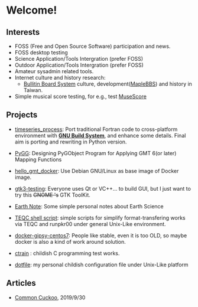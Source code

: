 # Welcome!

## Interests

* FOSS (Free and Open Source Software) participation and news.
* FOSS desktop testing
* Science Application/Tools Intergration (prefer FOSS)
* Outdoor Application/Tools Intergration (prefer FOSS)
* Amateur sysadmin related tools.
* Internet culture and history research:
  - [Bullitin Board System](https://zh.wikipedia.org/wiki/BBS) culture, development([MapleBBS](https://www.google.com/search?client=firefox-b-e&q=MapleBBS)) and history in Taiwan.
* Simple musical score testing, for e.g., test [MuseScore](https://musescore.org)

## Projects

* [timeseries_process](https://github.com/sean0921/timeseries_process): Port traditional Fortran code to cross-platform environment with [**GNU Build System**](https://en.wikipedia.org/wiki/GNU_Build_System), and enhance some details.  Final aim is porting and rewriting in Python version.

* [PyGG](https://github.com/sean0921/PyGG): Designing PyGObject Program for Applying GMT 6(or later) Mapping Functions 

* [hello_gmt_docker](https://github.com/sean0921/hello_gmt_docker): Use Debian GNU/Linux as base image of Docker image.

* [gtk3-testing](https://github.com/sean0921/gtk3-testing): Everyone uses Qt or VC++... to build GUI, but I just want to try this <s>GNOME
's</s> GTK ToolKit.

* [Earth Note](https://earthnote.github.io): Some simple personal notes about Earth Science

* [TEQC shell script](https://github.com/sean0921/teqc_sh_script): simple scripts for simplify format-transfering works via TEQC and runpkr00 under general Unix-Like environment.

* [docker-gipsy-centos7](https://github.com/sean0921/docker-gipsy-centos7): People like stable, even it is too OLD, so maybe docker is also a kind of work around solution.

* [ctrain](https://github.com/sean0921/ctrain) : childish C programming test works.

* [dotfile](https://github.com/sean0921/dotfile): my personal childish configuration file under Unix-Like platform 

## Articles

* [Common Cuckoo](articles/cuckoo), 2019/9/30
